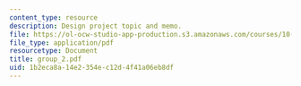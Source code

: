 ```yaml
---
content_type: resource
description: Design project topic and memo.
file: https://ol-ocw-studio-app-production.s3.amazonaws.com/courses/10-491-integrated-chemical-engineering-ii-spring-2006/1b2eca8a14e2354ec12d4f41a06eb8df_group_2.pdf
file_type: application/pdf
resourcetype: Document
title: group_2.pdf
uid: 1b2eca8a-14e2-354e-c12d-4f41a06eb8df
---
```

